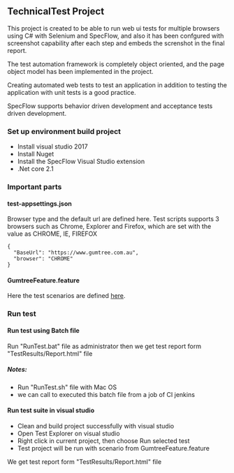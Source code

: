 ## TechnicalTest Project
This project is created to be able to run web ui tests for multiple browsers using C# with Selenium and SpecFlow, and also it has been confgured with screenshot capability after each step and embeds the screnshot in the final report.

The test automation framework is completely object oriented, and the page object model has been implemented in the project.

Creating automated web tests to test an application in addition to testing the application with unit tests is a good practice. 

SpecFlow supports behavior driven development and acceptance tests driven development.

### Set up environment build project
- Install visual studio 2017
- Install Nuget
- Install the SpecFlow Visual Studio extension
- .Net core 2.1

### Important parts
#### test-appsettings.json
Browser type and the default url are defined here. Test scripts supports 3 browsers such as Chrome, Explorer and Firefox, which are set with the value as CHROME, IE, FIREFOX 

```
{
  "BaseUrl": "https://www.gumtree.com.au",
  "browser": "CHROME"
}

```
#### GumtreeFeature.feature
Here the test scenarios are defined [here](https://github.com/tmhai7th1/TechnicalTest/blob/master/TestApplication.UiTests/Features/GumtreeFeature.feature).

### Run test
#### Run test using Batch file 
Run "RunTest.bat" file as administrator then we get test report form "TestResults/Report.html" file
##### Notes: 
- Run "RunTest.sh" file with Mac OS
- we can call to executed this batch file from a job of CI jenkins
#### Run test suite in visual studio
 - Clean and build project successfully with visual studio
 - Open Test Explorer on visual studio
 - Right click in current project, then choose Run selected test
 - Test project will be run with scenario from GumtreeFeature.feature
 
We get test report form "TestResults/Report.html" file
